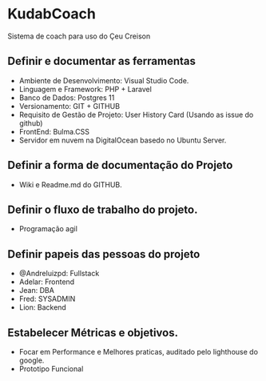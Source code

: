 # KudabCoach
Sistema de coach para uso do Çeu Creison


## Definir e documentar as ferramentas
  * Ambiente de Desenvolvimento: Visual Studio Code.
  * Linguagem e Framework: PHP + Laravel
  * Banco de Dados: Postgres 11
  * Versionamento: GIT + GITHUB
  * Requisito de Gestão de Projeto: User History Card (Usando as issue do github)
  * FrontEnd: Bulma.CSS
  * Servidor em nuvem na DigitalOcean basedo no Ubuntu Server.

## Definir a forma de documentação do Projeto
  * Wiki e Readme.md do GITHUB.

## Definir o fluxo de trabalho do projeto.
  * Programação agil

## Definir papeis das pessoas do projeto
  * @Andreluizpd: Fullstack
  * Adelar: Frontend
  * Jean: DBA
  * Fred: SYSADMIN
  * Lion: Backend

## Estabelecer Métricas e objetivos.
  * Focar em Performance e Melhores praticas, auditado pelo lighthouse do google.
  * Prototipo Funcional
    
